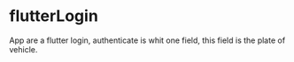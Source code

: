 # flutterLogin
App are a flutter login, authenticate is whit one field, this field is the plate of vehicle.
